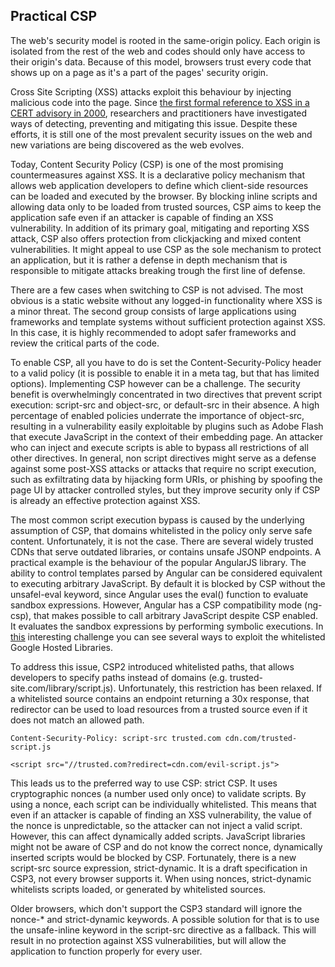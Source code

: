 ## Practical CSP

The web's security model is rooted in the same-origin policy. Each origin is isolated from the rest of the web and codes should only have access to their origin's data. Because of this model, browsers trust every code that shows up on a page as it's a part of the pages' security origin.

Cross Site Scripting (XSS) attacks exploit this behaviour by injecting malicious code into the page. Since [the first formal reference to XSS in a CERT advisory in 2000](https://www-uxsup.csx.cam.ac.uk/pub/webmirrors/www.cert.org/advisories/CA-2000-02.html), researchers and practitioners have investigated ways of detecting, preventing and mitigating this issue. Despite these efforts, it is still one of the most prevalent security issues on the web and new variations are being discovered as the web evolves.

Today, Content Security Policy (CSP) is one of the most promising countermeasures against XSS. It is a declarative policy mechanism that allows web application developers to define which client-side resources can be loaded and executed by the browser. By blocking inline scripts and allowing data only to be loaded from trusted sources, CSP aims to keep the application safe even if an attacker is capable of finding an XSS vulnerability. In addition of its primary goal, mitigating and reporting XSS attack, CSP also offers protection from clickjacking and mixed content vulnerabilities. It might appeal to use CSP as the sole mechanism to protect an application, but it is rather a defense in depth mechanism that is responsible to mitigate attacks breaking trough the first line of defense.

There are a few cases when switching to CSP is not advised. The most obvious is a static website without any logged-in functionality where XSS is a minor threat. The second group consists of large applications using frameworks and template systems without sufficient protection against XSS. In this case, it is highly recommended to adopt safer frameworks and review the critical parts of the code.

To enable CSP, all you have to do is set the Content-Security-Policy header to a valid policy (it is possible to enable it in a meta tag, but that has limited options). Implementing CSP however can be a challenge. The security benefit is overwhelmingly concentrated in two directives that prevent script execution: script-src and object-src, or default-src in their absence. A high percentage of enabled policies underrate the importance of object-src, resulting in a vulnerability easily exploitable by plugins such as Adobe Flash that execute JavaScript in the context of their embedding page. An attacker who can inject and execute scripts is able to bypass all restrictions of all other directives. In general, non script directives might serve as a defense against some post-XSS attacks or attacks that require no script execution, such as exfiltrating data by hijacking form URIs, or phishing by spoofing the page UI by attacker controlled styles, but they improve security only if CSP is already an effective protection against XSS.

The most common script execution bypass is caused by the underlying assumption of CSP, that domains whitelisted in the policy only serve safe content. Unfortunately, it is not the case. There are several widely trusted CDNs that serve outdated libraries, or contains unsafe JSONP endpoints. A practical example is the behaviour of the popular AngularJS library. The ability to control templates parsed by Angular can be considered equivalent to executing arbitrary JavaScript. By default it is blocked by CSP without the unsafel-eval keyword, since Angular uses the eval() function to evaluate sandbox expressions. However, Angular has a CSP compatibility mode (ng-csp), that makes possible to call arbitrary JavaScript despite CSP enabled. It evaluates the sandbox expressions by performing symbolic executions. In [this](https://github.com/cure53/XSSChallengeWiki/wiki/H5SC-Minichallenge-3:-%22Sh*t,-it's-CSP!%22) interesting challenge you can see several ways to exploit the whitelisted Google Hosted Libraries.

To address this issue, CSP2 introduced whitelisted paths, that allows developers to specify paths instead of domains (e.g. trusted-site.com/library/script.js). Unfortunately, this restriction has been relaxed. If a whitelisted source contains an endpoint returning a 30x response, that redirector can be used to load resources from a trusted source even if it does not match an allowed path.
```
Content-Security-Policy: script-src trusted.com cdn.com/trusted-script.js

<script src="//trusted.com?redirect=cdn.com/evil-script.js">
```

This leads us to the preferred way to use CSP: strict CSP. It uses cryptographic nonces (a number used only once) to validate scripts. By using a nonce, each script can be individually whitelisted. This means that even if an attacker is capable of finding an XSS vulnerability, the value of the nonce is unpredictable, so the attacker can not inject a valid script. However, this can affect dynamically added scripts. JavaScript libraries might not be aware of CSP and do not know the correct nonce, dynamically inserted scripts would be blocked by CSP. Fortunately, there is a new script-src source expression, strict-dynamic. It is a draft specification in CSP3, not every browser supports it. When using nonces, strict-dynamic whitelists scripts loaded, or generated by whitelisted sources.

Older browsers, which don't support the CSP3 standard will ignore the nonce-* and strict-dynamic keywords. A possible solution for that is to use the unsafe-inline keyword in the script-src directive as a fallback. This will result in no protection against XSS vulnerabilities, but will allow the application to function properly for every user.
